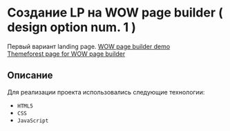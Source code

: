 # Создание LP на WOW page builder ( design option num. 1 )
Первый вариант landing page.
[WOW page builder demo](http://xpeedstudio.com/html/wow/demo/)  
[Themeforest page for WOW page builder](https://themeforest.net/item/wow-landing-page-template-with-page-builder/9794602)

## Описание
Для реализации проекта использовались следующие технологии:

* ``HTML5``
* ``CSS``
* ``JavaScript``
